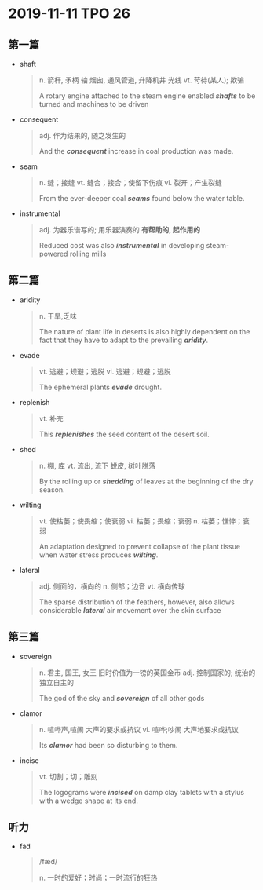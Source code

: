 # 2019-11-11 TPO 26

## 第一篇

* shaft

  > n. 箭杆, 矛柄
  > 轴
  > 烟囱, 通风管道, 升降机井
  > 光线
  > vt. 苛待(某人); 欺骗
  >
  > A rotary engine attached to the steam engine enabled ***shafts*** to be turned and machines to be driven

* consequent

  > adj. 作为结果的, 随之发生的
  >
  > And the ***consequent*** increase in coal production was made.

* seam

  > n. 缝；接缝
  > vt. 缝合；接合；使留下伤痕
  > vi. 裂开；产生裂缝
  >
  > From the ever-deeper coal ***seams*** found below the water table.

* instrumental 

  > adj. 为器乐谱写的; 用乐器演奏的
  > **有帮助的, 起作用的**
  >
  > Reduced cost was also ***instrumental*** in developing steam-powered rolling mills

## 第二篇

* aridity

  > n. 干旱,乏味
  >
  > The nature of plant life in deserts is also highly dependent on the fact that they have to adapt to the prevailing ***aridity***. 

* evade

  > vt. 逃避；规避；逃脱
  > vi. 逃避；规避；逃脱
  >
  > The ephemeral plants ***evade*** drought.

* replenish

  > vt. 补充
  >
  >  This ***replenishes*** the seed content of the desert soil. 

* shed

  > n. 棚, 库
  > vt. 流出, 流下
  > 蜕皮, 树叶脱落
  >
  > By the rolling up or ***shedding*** of leaves at the beginning of the dry season.

* wilting

  > vt. 使枯萎；使畏缩；使衰弱
  > vi. 枯萎；畏缩；衰弱
  > n. 枯萎；憔悴；衰弱
  >
  > An adaptation designed to prevent collapse of the plant tissue when water stress produces ***wilting***. 

* lateral

  > adj. 侧面的，横向的
  > n. 侧部；边音
  > vt. 横向传球
  >
  > The sparse distribution of the feathers, however, also allows considerable ***lateral*** air movement over the skin surface

## 第三篇

* sovereign 

  > n. 君主, 国王, 女王
  > 旧时价值为一镑的英国金币
  > adj. 控制国家的; 统治的
  > 独立自主的
  >
  > The god of the sky and ***sovereign*** of all other gods

* clamor

  > n. 喧哗声,喧闹
  > 大声的要求或抗议
  > vi. 喧哗;吵闹
  > 大声地要求或抗议
  >
  > Its ***clamor*** had been so disturbing to them.

* incise

  > vt. 切割；切；雕刻
  >
  > The logograms were ***incised*** on damp clay tablets with a stylus with a wedge shape at its end. 

## 听力

* fad

  > /fæd/
  >
  > n. 一时的爱好；时尚；一时流行的狂热